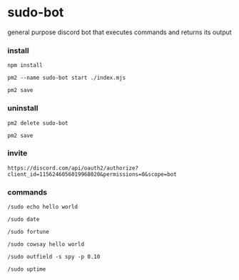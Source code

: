 # sudo-bot

general purpose discord bot that executes commands and returns its output


### install

`npm install`

`pm2 --name sudo-bot start ./index.mjs`

`pm2 save`


### uninstall

`pm2 delete sudo-bot`

`pm2 save`


### invite

`https://discord.com/api/oauth2/authorize?client_id=1156246056019968020&permissions=0&scope=bot`


### commands

`/sudo echo hello world`

`/sudo date`

`/sudo fortune`

`/sudo cowsay hello world`

`/sudo outfield -s spy -p 0.10`

`/sudo uptime`
